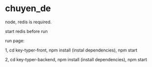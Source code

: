 # chuyen_de

node, redis is required.

start redis before run

run page:

1, cd key-typer-front, npm install (instal dependencies), npm start

2, cd key-typer-backend, npm install (install dependencies), npm start
